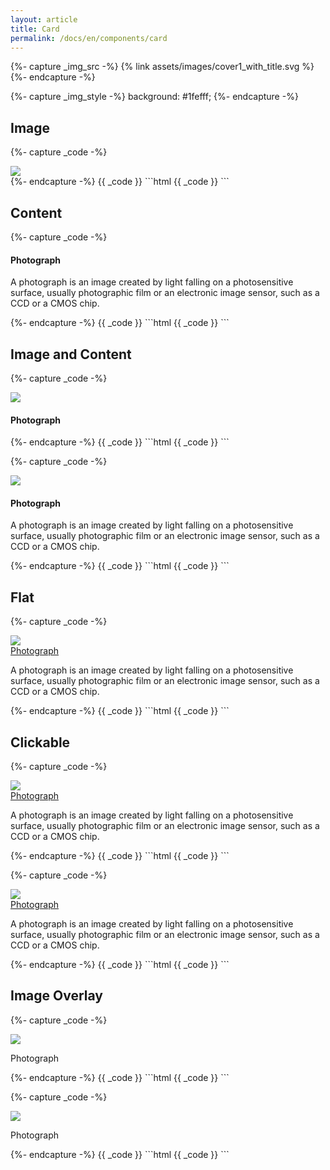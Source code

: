 ```yaml
---
layout: article
title: Card
permalink: /docs/en/components/card
---
```


<!-- ============== -->
{%- capture _img_src -%}
{% link assets/images/cover1_with_title.svg %}
{%- endcapture -%}
<!-- ============== -->
{%- capture _img_style -%}
background: #1fefff;
{%- endcapture -%}
<!-- ============== -->

## Image

<!-- ============== -->
{%- capture _code -%}
<div class="card">
  <div class="card__image">
    <img class="image" src="{{ _img_src }}" style="{{ _img_style }}"/>
  </div>
</div>
{%- endcapture -%}
<!-- ============== -->
{{ _code }}
<!-- ============== -->
```html
{{ _code }}
```
<!-- ============== -->

## Content

<!-- ============== -->
{%- capture _code -%}
<div class="card">
  <div class="card__content">
    <div class="card__header">
      <h4>Photograph</h4>
    </div>
    <p>A photograph is an image created by light falling on a photosensitive surface, usually photographic film or an electronic image sensor, such as a CCD or a CMOS chip.</p>
  </div>
</div>
{%- endcapture -%}
<!-- ============== -->
{{ _code }}
<!-- ============== -->
```html
{{ _code }}
```
<!-- ============== -->


## Image and Content

<!-- ============== -->
{%- capture _code -%}
<div class="card">
  <div class="card__image">
    <img class="image" src="{{ _img_src }}" style="{{ _img_style }}"/>
  </div>
  <div class="card__content">
    <div class="card__header">
      <h4>Photograph</h4>
    </div>
  </div>
</div>
{%- endcapture -%}
<!-- ============== -->
{{ _code }}
<!-- ============== -->
```html
{{ _code }}
```
<!-- ============== -->

<!-- ============== -->
{%- capture _code -%}
<div class="card">
  <div class="card__image">
    <img class="image" src="{{ _img_src }}" style="{{ _img_style }}"/>
  </div>
  <div class="card__content">
    <div class="card__header">
      <h4>Photograph</h4>
    </div>
    <p>
      A photograph is an image created by light falling on a photosensitive surface, usually photographic film or an electronic image sensor, such as a CCD or a CMOS chip.
    </p>
  </div>
</div>
{%- endcapture -%}
<!-- ============== -->
{{ _code }}
<!-- ============== -->
```html
{{ _code }}
```
<!-- ============== -->

## Flat

<!-- ============== -->
{%- capture _code -%}
<div class="card card--flat">
  <div class="card__image">
    <img class="image" src="{{ _img_src }}" style="{{ _img_style }}"/>
  </div>
  <div class="card__content">
    <div class="card__header">
      <a href="#Flat">Photograph</a>
    </div>
    <p>
      A photograph is an image created by light falling on a photosensitive surface, usually photographic film or an electronic image sensor, such as a CCD or a CMOS chip.
    </p>
  </div>
</div>
{%- endcapture -%}
<!-- ============== -->
{{ _code }}
<!-- ============== -->
```html
{{ _code }}
```
<!-- ============== -->

## Clickable

<!-- ============== -->
{%- capture _code -%}
<div class="card card--flat card--clickable">
  <div class="card__image">
    <img class="image" src="{{ _img_src }}" style="{{ _img_style }}"/>
  </div>
  <div class="card__content">
    <div class="card__header">
      <a href="#Flat">Photograph</a>
    </div>
    <p>
      A photograph is an image created by light falling on a photosensitive surface, usually photographic film or an electronic image sensor, such as a CCD or a CMOS chip.
    </p>
  </div>
</div>
{%- endcapture -%}
<!-- ============== -->
{{ _code }}
<!-- ============== -->
```html
{{ _code }}
```
<!-- ============== -->

<!-- ============== -->
{%- capture _code -%}
<div>
  <div class="card card--clickable">
    <div class="card__image">
      <img class="image" src="{{ _img_src }}" style="{{ _img_style }}"/>
    </div>
    <div class="card__content">
      <div class="card__header">
        <a href="#Flat">Photograph</a>
      </div>
      <p>
        A photograph is an image created by light falling on a photosensitive surface, usually photographic film or an electronic image sensor, such as a CCD or a CMOS chip.
      </p>
    </div>
  </div>
</div>
{%- endcapture -%}
<!-- ============== -->
{{ _code }}
<!-- ============== -->
```html
{{ _code }}
```
<!-- ============== -->

## Image Overlay

<!-- ============== -->
{%- capture _code -%}
<div class="card card--overlay">
  <div class="card__image">
    <img class="image" src="{{ _img_src }}" style="{{ _img_style }}"/>
  </div>
  <div class="card__content">
    <p class="card__header">Photograph</p>
  </div>
</div>
{%- endcapture -%}
<!-- ============== -->
{{ _code }}
<!-- ============== -->
```html
{{ _code }}
```
<!-- ============== -->

<!-- ============== -->
{%- capture _code -%}
<div class="card card--overlay card--overlay-top">
  <div class="card__image">
    <img class="image" src="{{ _img_src }}" style="{{ _img_style }}"/>
  </div>
  <div class="card__content">
    <p class="card__header">Photograph</p>
  </div>
</div>
{%- endcapture -%}
<!-- ============== -->
{{ _code }}
<!-- ============== -->
```html
{{ _code }}
```
<!-- ============== -->
